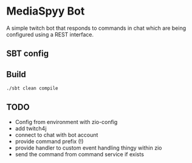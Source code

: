 # MediaSpyy Bot

A simple twitch bot that responds to commands in chat which are being
configured using a REST interface.

## SBT config

## Build

```bash
./sbt clean compile
```

## TODO

- Config from environment with zio-config
- add twitch4j
- connect to chat with bot account
- provide command prefix (!)
- provide handler to custom event handling thingy within zio
- send the command from command service if exists

